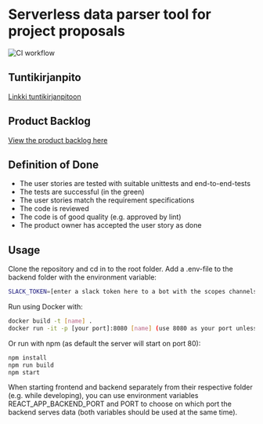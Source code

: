 # Serverless data parser tool for project proposals

![CI workflow](https://github.com/Ohtu-org/Serverless-data-parser-tool-for-project-proposals/actions/workflows/main.yml/badge.svg)

## Tuntikirjanpito  
[Linkki tuntikirjanpitoon](https://docs.google.com/spreadsheets/d/1cuh5_3st2fF5PlzxUwkLurNdqGqkFm90v7kIZbUjTgg/edit#gid=2125689465)

## Product Backlog
[View the product backlog here](https://github.com/orgs/Ohtu-org/projects/1/views/1?layout=board)

## Definition of Done
- The user stories are tested with suitable unittests and end-to-end-tests
- The tests are successful (in the green) 
- The user stories match the requirement specifications
- The code is reviewed
- The code is of good quality (e.g. approved by lint)
- The product owner has accepted the user story as done

## Usage
Clone the repository and cd in to the root folder. Add a .env-file to the backend folder with the environment variable:
```bash
SLACK_TOKEN=[enter a slack token here to a bot with the scopes channels:history and users:read]
```
Run using Docker with:
```bash
docker build -t [name] .  
docker run -it -p [your port]:8080 [name] (use 8080 as your port unless you want to change the backend port within the frontend code)
```
Or run with npm (as default the server will start on port 80):
```bash
npm install  
npm run build  
npm start  
```  
When starting frontend and backend separately from their respective folder (e.g. while developing), you can use environment variables REACT_APP_BACKEND_PORT and PORT to 
choose on which port the backend serves data (both variables should be used at the same time).
